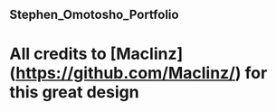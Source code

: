 ## Stephen_Omotosho_Portfolio







# All credits to [Maclinz] (https://github.com/Maclinz/) for this great design
